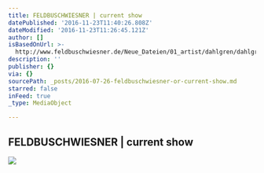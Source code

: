 ```yaml
---
title: FELDBUSCHWIESNER | current show
datePublished: '2016-11-23T11:40:26.808Z'
dateModified: '2016-11-23T11:26:45.121Z'
author: []
isBasedOnUrl: >-
  http://www.feldbuschwiesner.de/Neue_Dateien/01_artist/dahlgren/dahlgren_exhibition_2016.html
description: ''
publisher: {}
via: {}
sourcePath: _posts/2016-07-26-feldbuschwiesner-or-current-show.md
starred: false
inFeed: true
_type: MediaObject

---
```

<article style=""><h1>FELDBUSCHWIESNER | current show</h1><img src="http://www.feldbuschwiesner.de/kunstagenten011004.data/SmartObjects/_ausstellung/2016_Ausstellungen/2016_jacob_dahlgren/JD290416_001_800.jpg" /></article>
